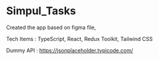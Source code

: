 # Simpul_Tasks

Created the app based on figma file,

Tech Items : TypeScript, React, Redux Toolkit, Tailwind CSS

Dummy API : https://jsonplaceholder.typicode.com/
